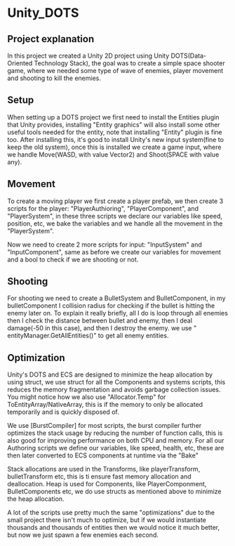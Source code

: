 # Unity_DOTS

## Project explanation
 In this project we created a Unity 2D project using Unity DOTS(Data-Oriented Technology Stack), the goal was to create a simple space shooter game, where we needed some type of wave of enemies, player movement and shooting to kill the enemies.

 ## Setup
 When setting up a DOTS project we first need to install the Entities plugin that Unity provides, installing "Entity graphics" will also install some other useful tools needed for the entity, note that installing "Entity" plugin is fine too. After installing this, it's good to install Unity's new input system(fine to keep the old system), once this is installed we create a game input, where we handle Move(WASD, with value Vector2) and Shoot(SPACE with value any).

 ## Movement
 To create a moving player we first create a player prefab, we then create 3 scripts for the player: "PlayerAuthioring", "PlayerComponent", and "PlayerSystem", in these three scripts we declare our variables like speed, position, etc, we bake the variables and we handle all the movement in the "PlayerSystem".

 Now we need to create 2 more scripts for input: "InputSystem" and "InputComponent", same as before we create our variables for movement and a bool to check if we are shooting or not.

 ## Shooting 
For shooting we need to create a BulletSystem and BulletComponent, in my bulletComponent I collision radius for checking if the bullet is hitting the enemy later on. To explain it really briefly, all I do is loop through all enemies then I check the distance between bullet and enemy, then I deal damage(-50 in this case), and then I destroy the enemy. we use " entityManager.GetAllEntities()" to get all enemy entities.

## Optimization
Unity's DOTS and ECS are designed to minimize the heap allocation by using struct, we use struct for all the Components and systems scripts, this reduces the memory fragmentation and avoids garbage collection issues.
You might notice how we also use "Allocator.Temp" for ToEntityArray/NativeArray, this is if the memory to only be allocated temporarily and is quickly disposed of.

We use [BurstCompiler] for most scripts, the burst compiler further optimizes the stack usage by reducing the number of function calls, this is also good for improving performance on both CPU and memory.
For all our Authoring scripts we define our variables, like speed, health, etc, these are then later converted to ECS components at runtime via the "Bake"

Stack allocations are used in the Transforms, like playerTransform, bulletTransform etc, this is ti ensure fast memory allocation and deallocation.
Heap is used for Components, like PlayerComponment, BulletComponents etc, we do use structs as mentioned above to minimize the heap allocation.

A lot of the scripts use pretty much the same "optimizations" due to the small project there isn't much to optimize, but if we would instantiate thousands and thousands of entities then we would notice it much better, but now we just spawn a few enemies each second.
